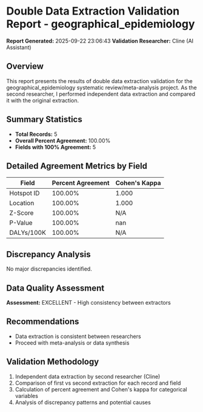 # Double Data Extraction Validation Report - geographical_epidemiology

**Report Generated:** 2025-09-22 23:06:43
**Validation Researcher:** Cline (AI Assistant)

## Overview
This report presents the results of double data extraction validation for the geographical_epidemiology systematic review/meta-analysis project. As the second researcher, I performed independent data extraction and compared it with the original extraction.

## Summary Statistics
- **Total Records:** 5
- **Overall Percent Agreement:** 100.00%
- **Fields with 100% Agreement:** 5

## Detailed Agreement Metrics by Field

| Field | Percent Agreement | Cohen's Kappa |
|-------|------------------|---------------|
| Hotspot ID | 100.00% | 1.000 |
| Location | 100.00% | 1.000 |
| Z-Score | 100.00% | N/A |
| P-Value | 100.00% | nan |
| DALYs/100K | 100.00% | N/A |

## Discrepancy Analysis

No major discrepancies identified.

## Data Quality Assessment

**Assessment:** EXCELLENT - High consistency between extractors

## Recommendations

- Data extraction is consistent between researchers
- Proceed with meta-analysis or data synthesis

## Validation Methodology

1. Independent data extraction by second researcher (Cline)
2. Comparison of first vs second extraction for each record and field
3. Calculation of percent agreement and Cohen's kappa for categorical variables
4. Analysis of discrepancy patterns and potential causes
